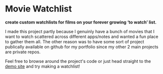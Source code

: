 # Movie Watchlist
**create custom watchlists for films on your forever growing ‘to watch’ list.**


I made this project partly because I genuinly have a bunch of movies that I want to watch scattered across different apps/notes and wanted a fun place to gather them all. The other reason was to have some sort of project publically available on github for my portfolio since my other 2 main projects are private repos.


Feel free to browse around the project's code or just head straight to the [demo site](https://watchlist.kabirverman.com) and try making a watchlist!
